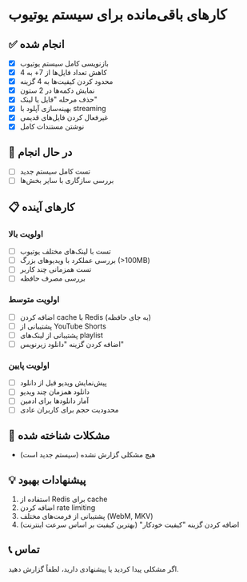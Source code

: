 # کارهای باقی‌مانده برای سیستم یوتیوب

## ✅ انجام شده
- [x] بازنویسی کامل سیستم یوتیوب
- [x] کاهش تعداد فایل‌ها از 7+ به 4
- [x] محدود کردن کیفیت‌ها به 4 گزینه
- [x] نمایش دکمه‌ها در 2 ستون
- [x] حذف مرحله "فایل یا لینک"
- [x] بهینه‌سازی آپلود با streaming
- [x] غیرفعال کردن فایل‌های قدیمی
- [x] نوشتن مستندات کامل

## 🔄 در حال انجام
- [ ] تست کامل سیستم جدید
- [ ] بررسی سازگاری با سایر بخش‌ها

## 📋 کارهای آینده

### اولویت بالا
- [ ] تست با لینک‌های مختلف یوتیوب
- [ ] بررسی عملکرد با ویدیوهای بزرگ (>100MB)
- [ ] تست همزمانی چند کاربر
- [ ] بررسی مصرف حافظه

### اولویت متوسط
- [ ] اضافه کردن cache با Redis (به جای حافظه)
- [ ] پشتیبانی از YouTube Shorts
- [ ] پشتیبانی از لینک‌های playlist
- [ ] اضافه کردن گزینه "دانلود زیرنویس"

### اولویت پایین
- [ ] پیش‌نمایش ویدیو قبل از دانلود
- [ ] دانلود همزمان چند ویدیو
- [ ] آمار دانلودها برای ادمین
- [ ] محدودیت حجم برای کاربران عادی

## 🐛 مشکلات شناخته شده
- هیچ مشکلی گزارش نشده (سیستم جدید است)

## 💡 پیشنهادات بهبود
1. استفاده از Redis برای cache
2. اضافه کردن rate limiting
3. پشتیبانی از فرمت‌های مختلف (WebM, MKV)
4. اضافه کردن گزینه "کیفیت خودکار" (بهترین کیفیت بر اساس سرعت اینترنت)

## 📞 تماس
اگر مشکلی پیدا کردید یا پیشنهادی دارید، لطفاً گزارش دهید.
